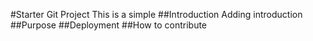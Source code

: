 #Starter Git Project
This is a simple
##Introduction
Adding introduction
##Purpose
##Deployment
##How to contribute